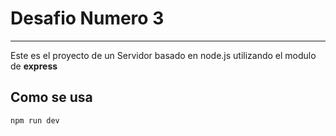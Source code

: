 # Desafio Numero 3

---

Este es el proyecto de un Servidor basado en node.js utilizando el modulo de **express**

## Como se usa

`npm run dev`
